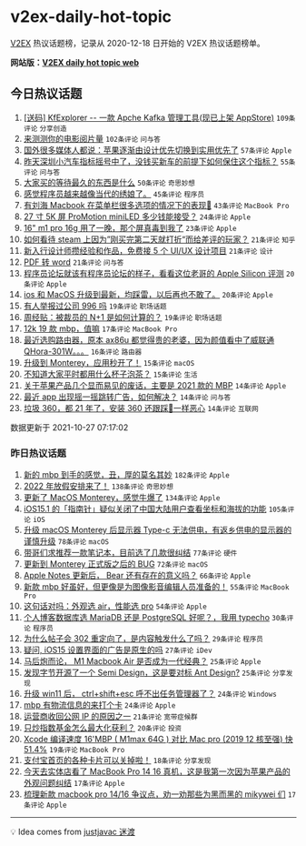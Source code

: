 # v2ex-daily-hot-topic

[V2EX](https://www.v2ex.com/) 热议话题榜，记录从 2020-12-18 日开始的 V2EX 热议话题榜单。

**网站版：[V2EX daily hot topic web](https://boojack.github.io/v2ex-daily-hot-topic-web/)**

## 今日热议话题

<!-- TODAY BEGIN -->

1. [[送码] KfExplorer -- 一款 Apche Kafka 管理工具(现已上架 AppStore)](https://www.v2ex.com/t/810855) `109条评论` `分享创造`
1. [来测测你的电影阅片量](https://www.v2ex.com/t/810849) `102条评论` `问与答`
1. [国外很多媒体人都说：苹果逐渐由设计优先切换到实用优先了](https://www.v2ex.com/t/810842) `57条评论` `Apple`
1. [昨天深圳小汽车指标摇号中了，没钱买新车的前提下如何保住这个指标？](https://www.v2ex.com/t/810851) `55条评论` `问与答`
1. [大家买的等待最久的东西是什么](https://www.v2ex.com/t/810844) `50条评论` `奇思妙想`
1. [感觉程序员越来越像当代的绣娘了。](https://www.v2ex.com/t/810841) `45条评论` `程序员`
1. [有刘海 Macbook 在菜单栏很多选项的情况下的表现🤣](https://www.v2ex.com/t/810814) `43条评论` `MacBook Pro`
1. [27 寸 5K 屏 ProMotion miniLED 多少钱能接受？](https://www.v2ex.com/t/810918) `24条评论` `Apple`
1. [16" m1 pro 16g 用了一晚，那个屏真毒到我了](https://www.v2ex.com/t/810888) `23条评论` `Apple`
1. [如何看待 steam 上因为”刚买完第二天就打折“而给差评的玩家？](https://www.v2ex.com/t/810930) `21条评论` `知乎`
1. [新入行设计师攒经验和作品，免费接 5 个 UI/UX 设计项目](https://www.v2ex.com/t/810852) `21条评论` `设计`
1. [PDF 转 word](https://www.v2ex.com/t/810821) `21条评论` `问与答`
1. [程序员论坛就该有程序员论坛的样子，看看这位老哥的 Apple Silicon 评测](https://www.v2ex.com/t/810928) `20条评论` `Apple`
1. [ios 和 MacOS 升级到最新，均踩雷，以后再也不敢了。](https://www.v2ex.com/t/810828) `20条评论` `Apple`
1. [有人举报过公司 996 吗](https://www.v2ex.com/t/810923) `19条评论` `职场话题`
1. [周经贴：被裁员的 N+1 是如何计算的？](https://www.v2ex.com/t/810862) `19条评论` `职场话题`
1. [12k 19 款 mbp，值嘛](https://www.v2ex.com/t/810898) `17条评论` `MacBook Pro`
1. [最近选购路由器，原本 ax86u 都觉得贵的老婆，因为颜值看中了威联通 QHora-301W。。。](https://www.v2ex.com/t/810943) `16条评论` `路由器`
1. [升级到 Monterey，应用秒开了！](https://www.v2ex.com/t/810859) `15条评论` `macOS`
1. [不知道大家平时都用什么杯子泡茶？](https://www.v2ex.com/t/810818) `15条评论` `生活`
1. [关于苹果产品几个显而易见的废话，主要是 2021 款的 MBP](https://www.v2ex.com/t/810921) `14条评论` `Apple`
1. [最近 app 出现摇一摇跳转广告，如何解决？](https://www.v2ex.com/t/810850) `14条评论` `问与答`
1. [垃圾 360，都 21 年了，安装 360 还跟踩💩一样恶心](https://www.v2ex.com/t/810838) `14条评论` `互联网`

数据更新于 2021-10-27 07:17:02

<!-- TODAY END -->

### 昨日热议话题

<!-- YESTERDAY BEGIN -->

1. [新的 mbp 到手的感觉，丑，厚的莫名其妙](https://www.v2ex.com/t/810583) `182条评论` `Apple`
1. [2022 年放假安排来了！](https://www.v2ex.com/t/810537) `138条评论` `奇思妙想`
1. [更新了 MacOS Monterey，感觉牛爆了](https://www.v2ex.com/t/810529) `134条评论` `Apple`
1. [iOS15.1 的「指南针」疑似关闭了中国大陆用户查看坐标和海拔的功能](https://www.v2ex.com/t/810587) `105条评论` `iOS`
1. [升级 macOS Monterey 后显示器 Type-c 无法供电，有返乡供电的显示器的谨慎升级](https://www.v2ex.com/t/810578) `78条评论` `macOS`
1. [带哥们求推荐一款笔记本，目前选了几款很纠结](https://www.v2ex.com/t/810519) `77条评论` `硬件`
1. [更新到 Monterey 正式版之后的 BUG](https://www.v2ex.com/t/810622) `72条评论` `macOS`
1. [Apple Notes 更新后， Bear 还有存在的意义吗？](https://www.v2ex.com/t/810546) `66条评论` `Apple`
1. [新款 mbp 好虽好，但更像是为图像影音编辑人员准备的！](https://www.v2ex.com/t/810557) `55条评论` `MacBook Pro`
1. [这句话对吗：外观选 air，性能选 pro](https://www.v2ex.com/t/810538) `54条评论` `Apple`
1. [个人博客数据库选 MariaDB 还是 PostgreSQL 好呢？，我用 typecho](https://www.v2ex.com/t/810518) `30条评论` `程序员`
1. [为什么帖子会 302 重定向了，是内容触发什么了吗？](https://www.v2ex.com/t/810521) `29条评论` `程序员`
1. [疑问, iOS15 设置界面的广告是原生的吗](https://www.v2ex.com/t/810549) `27条评论` `iDev`
1. [马后炮而论， M1 Macbook Air 是否成为一代经典？](https://www.v2ex.com/t/810802) `25条评论` `Apple`
1. [发现字节开源了一个 Semi Design，这是要对标 Ant Design?](https://www.v2ex.com/t/810618) `25条评论` `分享发现`
1. [升级 win11 后， ctrl+shift+esc 呼不出任务管理器了？](https://www.v2ex.com/t/810576) `24条评论` `Windows`
1. [mbp 有物流信息的来打个卡](https://www.v2ex.com/t/810543) `24条评论` `Apple`
1. [运营商收回公网 IP 的原因之一](https://www.v2ex.com/t/810633) `21条评论` `宽带症候群`
1. [只炒指数基金怎么最大化获利？](https://www.v2ex.com/t/810540) `20条评论` `投资`
1. [Xcode 编译速度 16'MBP ( M1max 64G ) 对比 Mac pro (2019 12 核至强) 快 51.4%](https://www.v2ex.com/t/810657) `19条评论` `MacBook Pro`
1. [支付宝首页的各种卡片可以关掉啦！](https://www.v2ex.com/t/810512) `18条评论` `分享发现`
1. [今天去实体店看了 MacBook Pro 14 16 真机，这是我第一次因为苹果产品的外观问题纠结](https://www.v2ex.com/t/810790) `17条评论` `Apple`
1. [梳理新款 macbook pro 14/16 争议点，劝一劝那些为黑而黑的 mikywei 们](https://www.v2ex.com/t/810747) `17条评论` `Apple`

<!-- YESTERDAY END -->

---

💡 Idea comes from [justjavac 迷渡](https://github.com/justjavac/)
